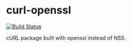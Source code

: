 # curl-openssl

[![Build Status](https://travis-ci.org/UnitedRPMs/curl-openssl.svg?branch=master)](https://travis-ci.org/UnitedRPMs/curl-openssl)


cURL package built with openssl instead of NSS.

